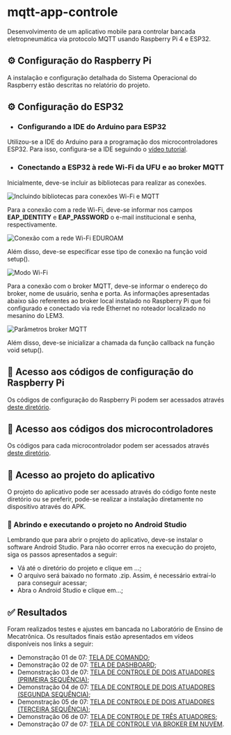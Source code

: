 # mqtt-app-controle
Desenvolvimento de um aplicativo mobile para controlar bancada eletropneumática via protocolo MQTT usando Raspberry Pi 4 e ESP32.

## ⚙️ Configuração do Raspberry Pi
A instalação e configuração detalhada do Sistema Operacional do Raspberry estão descritas no relatório do projeto.

## ⚙️ Configuração do ESP32
- ### Configurando a IDE do Arduino para ESP32
Utilizou-se a IDE do Arduino para a programação dos microcontroladores ESP32. 
Para isso, configura-se a IDE seguindo o [vídeo tutorial](https://www.youtube.com/watch?v=ROkhP5oWRUU).

- ### Conectando a ESP32 à rede Wi-Fi da UFU e ao broker MQTT
Inicialmente, deve-se incluir as bibliotecas para realizar as conexões.

![Incluindo bibliotecas para conexões Wi-Fi e MQTT](https://github.com/MAPL-UFU/mqtt-app-controle/assets/73907821/f7da857d-bcb8-4a5a-95a0-6faa60595136)

Para a conexão com a rede Wi-Fi, deve-se informar nos campos **EAP_IDENTITY** e **EAP_PASSWORD** o e-mail institucional e senha, respectivamente.

![Conexão com a rede Wi-Fi EDUROAM](https://github.com/MAPL-UFU/mqtt-app-controle/assets/73907821/26c8c209-cff4-4741-9d72-54cc17907964)

Além disso, deve-se especificar esse tipo de conexão na função void setup().

![Modo Wi-Fi](https://github.com/MAPL-UFU/mqtt-app-controle/assets/73907821/e905ebf7-6603-48d4-8cca-37bd694703bb)

Para a conexão com o broker MQTT, deve-se informar o endereço do broker, nome de usuário, senha e porta. As informações apresentadas abaixo são referentes ao broker local instalado no Raspberry Pi que foi configurado e conectado via rede Ethernet no roteador localizado no mesanino do LEM3.

![Parâmetros broker MQTT](https://github.com/MAPL-UFU/mqtt-app-controle/assets/73907821/d0319dd3-dd63-4e95-a009-d52a6f5f0b88)

Além disso, deve-se inicializar a chamada da função callback na função void setup().

## 📁 Acesso aos códigos de configuração do Raspberry Pi
Os códigos de configuração do Raspberry Pi podem ser acessados através [deste diretório](https://github.com/MAPL-UFU/mqtt-app-controle/tree/main/C%C3%93DIGOS%20RASPBERRY).

## 📁 Acesso aos códigos dos microcontroladores
Os códigos para cada microcontrolador podem ser acessados através [deste diretório](https://github.com/MAPL-UFU/mqtt-app-controle/tree/main/C%C3%93DIGOS%20ESP32).

## 📁 Acesso ao projeto do aplicativo
O projeto do aplicativo pode ser acessado através do código fonte neste diretório ou se preferir, pode-se realizar a instalação diretamente no dispositivo através do APK.

### 📲 Abrindo e executando o projeto no Android Studio
Lembrando que para abrir o projeto do aplicativo, deve-se instalar o software Android Studio.
Para não ocorrer erros na execução do projeto, siga os passos apresentados a seguir:
- Vá até o diretório do projeto e clique em ...;
- O arquivo será baixado no formato .zip. Assim, é necessário extraí-lo para conseguir acessar;
- Abra o Android Studio e clique em...;

## ✅ Resultados
Foram realizados testes e ajustes em bancada no Laboratório de Ensino de Mecatrônica.
Os resultados finais estão apresentados em vídeos disponíveis nos links a seguir:

- Demonstração 01 de 07: [TELA DE COMANDO](https://youtu.be/MyiuIrd5wE8);
- Demonstração 02 de 07: [TELA DE DASHBOARD](https://youtu.be/5tTWuPnENv8);
- Demonstração 03 de 07: [TELA DE CONTROLE DE DOIS ATUADORES (PRIMEIRA SEQUÊNCIA)](https://youtu.be/RBTWL6hKgfo);
- Demonstração 04 de 07: [TELA DE CONTROLE DE DOIS ATUADORES (SEGUNDA SEQUÊNCIA)](https://youtu.be/ZZiYtdUzc9o);
- Demonstração 05 de 07: [TELA DE CONTROLE DE DOIS ATUADORES (TERCEIRA SEQUÊNCIA)](https://youtu.be/LQ93bLfJFuQ);
- Demonstração 06 de 07: [TELA DE CONTROLE DE TRÊS ATUADORES](https://youtu.be/s2FILRrS43g);
- Demonstração 07 de 07: [TELA DE CONTROLE VIA BROKER EM NUVEM](https://youtu.be/ezOWhJ70hYo).
